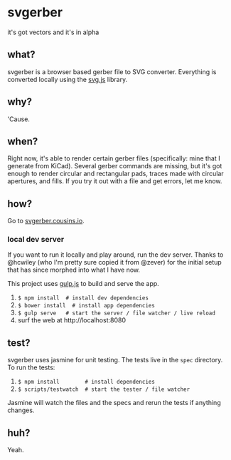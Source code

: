 # svgerber
it's got vectors and it's in alpha

## what?
svgerber is a browser based gerber file to SVG converter. Everything is converted locally using the [svg.js](http://www.svgjs.com) library.

## why?
'Cause.

## when?
Right now, it's able to render certain gerber files (specifically: mine that I generate from KiCad). Several gerber commands are missing, but it's got enough to render circular and rectangular pads, traces made with circular apertures, and fills. If you try it out with a file and get errors, let me know.

## how?
Go to [svgerber.cousins.io](http://svgerber.cousins.io).

### local dev server
If you want to run it locally and play around, run the dev server. Thanks to @hcwiley (who I'm pretty sure copied it from @zever) for the initial setup that has since morphed into what I have now.

This project uses [gulp.js](http://gulpjs.com/) to build and serve the app.

1. `$ npm install  # install dev dependencies`
2. `$ bower install  # install app dependencies`
2. `$ gulp serve   # start the server / file watcher / live reload`
3. surf the web at http://localhost:8080

## test?
svgerber uses jasmine for unit testing. The tests live in the `spec` directory. To run the tests:

1. `$ npm install        # install dependencies`
2. `$ scripts/testwatch  # start the tester / file watcher`

Jasmine will watch the files and the specs and rerun the tests if anything changes.

## huh?
Yeah.
